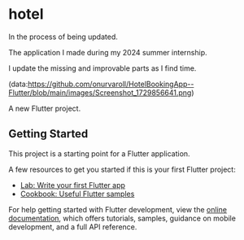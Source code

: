 # hotel

In the process of being updated.

The application I made during my 2024 summer internship.

I update the missing and improvable parts as I find time.

(data:https://github.com/onurvaroll/HotelBookingApp--Flutter/blob/main/images/Screenshot_1729856641.png)



A new Flutter project.

## Getting Started

This project is a starting point for a Flutter application.

A few resources to get you started if this is your first Flutter project:

- [Lab: Write your first Flutter app](https://docs.flutter.dev/get-started/codelab)
- [Cookbook: Useful Flutter samples](https://docs.flutter.dev/cookbook)

For help getting started with Flutter development, view the
[online documentation](https://docs.flutter.dev/), which offers tutorials,
samples, guidance on mobile development, and a full API reference.
